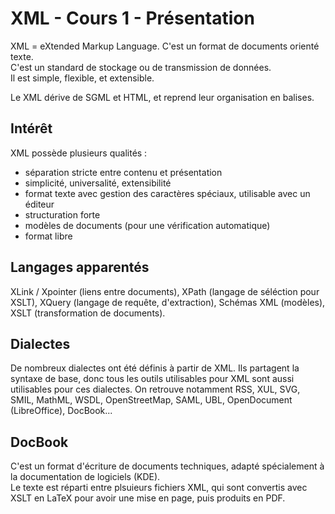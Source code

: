 # XML - Cours 1 - Présentation

XML = eXtended Markup Language. C'est un format de documents orienté texte.  
C'est un standard de stockage ou de transmission de données.  
Il est simple, flexible, et extensible.  

Le XML dérive de SGML et HTML, et reprend leur organisation en balises.  

## Intérêt 

XML possède plusieurs qualités :  
 
- séparation stricte entre contenu et présentation 
- simplicité, universalité, extensibilité 
- format texte avec gestion des caractères spéciaux, utilisable avec un éditeur
- structuration forte 
- modèles de documents (pour une vérification automatique) 
- format libre 

## Langages apparentés 

XLink / Xpointer (liens entre documents), XPath (langage de séléction pour 
XSLT), XQuery (langage de requête, d'extraction), Schémas XML (modèles), 
XSLT (transformation de documents). 

## Dialectes 

De nombreux dialectes ont été définis à partir de XML. Ils partagent la 
syntaxe de base, donc tous les outils utilisables pour XML sont aussi 
utilisables pour ces dialectes. On retrouve notamment RSS, XUL, SVG, SMIL, 
MathML, WSDL, OpenStreetMap, SAML, UBL, OpenDocument (LibreOffice), DocBook... 

## DocBook 

C'est un format d'écriture de documents techniques, adapté spécialement à la 
documentation de logiciels (KDE).  
Le texte est réparti entre plsuieurs fichiers XML, qui sont convertis avec 
XSLT en LaTeX pour avoir une mise en page, puis produits en PDF.  